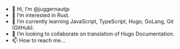 - 👋 Hi, I’m @juggernautjp
- 👀 I’m interested in Rust.
- 🌱 I’m currently learning JavaScript, TypeScript, Hugo, GoLang, Git (GitHub).
- 💞️ I’m looking to collaborate on translation of Hugo Documentation.
- 📫 How to reach me...

<!---
juggernautjp/juggernautjp is a ✨ special ✨ repository because its `README.md` (this file) appears on your GitHub profile.
You can click the Preview link to take a look at your changes.
--->
